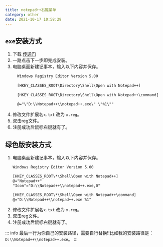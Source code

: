 ```yaml
---
title: notepad++右键菜单
category: other
date: 2021-10-17 10:58:29
---
```


## `exe`安装方式

1. 下载 [传送门](https://notepad-plus.en.softonic.com/)
2. 一路点击下一步即完成安装。
3. 电脑桌面新建记事本，输入以下内容并保存。
    ```txt
      Windows Registry Editor Version 5.00
      
      [HKEY_CLASSES_ROOT\Directory\Shell\Open with Notepad++]
      
      [HKEY_CLASSES_ROOT\Directory\Shell\Open with Notepad++\command]
      
      @="\"D:\\Notepad++\\notepad++.exe\" \"%1\""
      ```
4. 修改文件扩展名`x.txt` 改为 `x.reg`。
5. 双击reg文件。
6. 注册成功后鼠标右键就有了。
    
## 绿色版安装方式

1. 电脑桌面新建记事本，输入以下内容并保存。
    ```txt
    Windows Registry Editor Version 5.00

    [HKEY_CLASSES_ROOT\*\Shell\Open with Notepad++]
    @="Notepad++"
    "Icon"="D:\\Notepad++\\notepad++.exe,0"

    [HKEY_CLASSES_ROOT\*\Shell\Open with Notepad++\command]
    @="D:\\Notepad++\\notepad++.exe %1"
    ```
2. 修改文件扩展名`x.txt` 改为 `x.reg`。
3. 双击reg文件。
4. 注册成功后鼠标右键就有了。

::: info 
最后一行为你自己的安装路径，需要自行替换!!比如我的安装路径是：`D:\\Notepad++\\notepad++.exe`。
:::